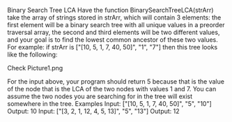 Binary Search Tree LCA
Have the function BinarySearchTreeLCA(strArr) take the array of strings stored in strArr, which will contain 3 elements: the first element will be a binary search tree with all unique values in a preorder traversal array, the second and third elements will be two different values, and your goal is to find the lowest common ancestor of these two values. For example: if strArr is ["[10, 5, 1, 7, 40, 50]", "1", "7"] then this tree looks like the following:

Check Picture1.png

For the input above, your program should return 5 because that is the value of the node that is the LCA of the two nodes with values 1 and 7. You can assume the two nodes you are searching for in the tree will exist somewhere in the tree.
Examples
Input: ["[10, 5, 1, 7, 40, 50]", "5", "10"]
Output: 10
Input: ["[3, 2, 1, 12, 4, 5, 13]", "5", "13"]
Output: 12